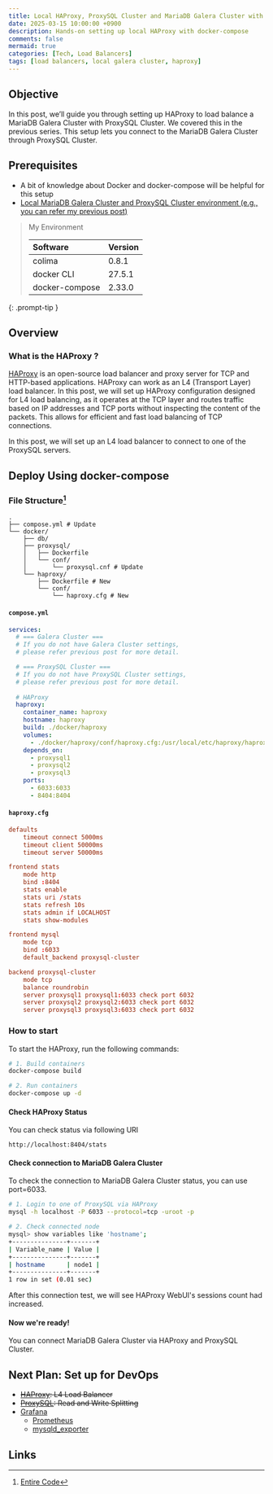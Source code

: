```yaml
---
title: Local HAProxy, ProxySQL Cluster and MariaDB Galera Cluster with docker-compose
date: 2025-03-15 10:00:00 +0900
description: Hands-on setting up local HAProxy with docker-compose
comments: false
mermaid: true
categories: [Tech, Load Balancers]
tags: [load balancers, local galera cluster, haproxy]
---
```


## Objective
In this post, we’ll guide you through setting up HAProxy to load balance a MariaDB Galera Cluster with ProxySQL Cluster. We covered this in the previous series. This setup lets you connect to the MariaDB Galera Cluster through ProxySQL Cluster.

## Prerequisites

- A bit of knowledge about Docker and docker-compose will be helpful for this setup
- [Local MariaDB Galera Cluster and ProxySQL Cluster environment (e.g., you can refer my previous post)](https://high-tail.github.io/posts/mariadb-galera-cluster-proxysql/)

> My Environment
>
> | Software       | Version |
> | :------------- | :------ |
> | colima         | 0.8.1   |
> | docker CLI     | 27.5.1  |
> | docker-compose | 2.33.0  |
>
{: .prompt-tip }

## Overview

### What is the HAProxy ?
[HAProxy](https://docs.haproxy.org/) is an open-source load balancer and proxy server for TCP and HTTP-based applications.
HAProxy can work as an L4 (Transport Layer) load balancer.
In this post, we will set up HAProxy configuration designed for L4 load balancing, as it operates at the TCP layer and routes traffic based on IP addresses and TCP ports without inspecting the content of the packets. This allows for efficient and fast load balancing of TCP connections.

In this post, we will set up an L4 load balancer to connect to one of the ProxySQL servers.

## Deploy Using docker-compose

### File Structure[^fn-nth-1]

```
.
├── compose.yml # Update
└── docker/
    ├── db/
    ├── proxysql/
    │   ├── Dockerfile
    │   └── conf/
    │       └── proxysql.cnf # Update
    └── haproxy/
        ├── Dockerfile # New
        └── conf/
            └── haproxy.cfg # New
```

#### **`compose.yml`**

```yml
services:
  # === Galera Cluster ===
  # If you do not have Galera Cluster settings,
  # please refer previous post for more detail.

  # === ProxySQL Cluster ===
  # If you do not have ProxySQL Cluster settings,
  # please refer previous post for more detail.
  
  # HAProxy
  haproxy:
    container_name: haproxy
    hostname: haproxy
    build: ./docker/haproxy
    volumes:
      - ./docker/haproxy/conf/haproxy.cfg:/usr/local/etc/haproxy/haproxy.cfg
    depends_on:
      - proxysql1
      - proxysql2
      - proxysql3
    ports:
      - 6033:6033
      - 8404:8404
```

#### **`haproxy.cfg`**

```conf
defaults
    timeout connect 5000ms
    timeout client 50000ms
    timeout server 50000ms

frontend stats
    mode http
    bind :8404
    stats enable
    stats uri /stats
    stats refresh 10s
    stats admin if LOCALHOST
    stats show-modules

frontend mysql
    mode tcp
    bind :6033
    default_backend proxysql-cluster

backend proxysql-cluster
    mode tcp
    balance roundrobin
    server proxysql1 proxysql1:6033 check port 6032
    server proxysql2 proxysql2:6033 check port 6032
    server proxysql3 proxysql3:6033 check port 6032
```

### How to start
To start the HAProxy, run the following commands:
```bash
# 1. Build containers
docker-compose build

# 2. Run containers
docker-compose up -d
```

#### Check HAProxy Status
You can check status via following URI
```text
http://localhost:8404/stats
```

#### Check connection to MariaDB Galera Cluster
To check the connection to MariaDB Galera Cluster status, you can use port=6033.
```bash
# 1. Login to one of ProxySQL via HAProxy
mysql -h localhost -P 6033 --protocol=tcp -uroot -p

# 2. Check connected node
mysql> show variables like 'hostname';
+---------------+-------+
| Variable_name | Value |
+---------------+-------+
| hostname      | node1 |
+---------------+-------+
1 row in set (0.01 sec)
```
After this connection test, we will see HAProxy WebUI's sessions count had increased.

#### Now we're ready!
You can connect MariaDB Galera Cluster via HAProxy and ProxySQL Cluster.

## Next Plan: Set up for DevOps

- ~~[HAProxy](https://www.haproxy.com/documentation/haproxy-configuration-manual/latest/): L4 Load Balancer~~
- ~~[ProxySQL](https://proxysql.com/documentation/): Read and Write Splitting~~
- [Grafana](https://grafana.com/docs/)
  - [Prometheus](https://prometheus.io/docs/introduction/overview/)
  - [mysqld_exporter](https://github.com/prometheus/mysqld_exporter)

## Links
<!-- Footnotes -->
[^fn-nth-1]: [Entire Code](https://github.com/high-tail/local-galera-cluster/tree/haproxy)

<!-- Links -->
